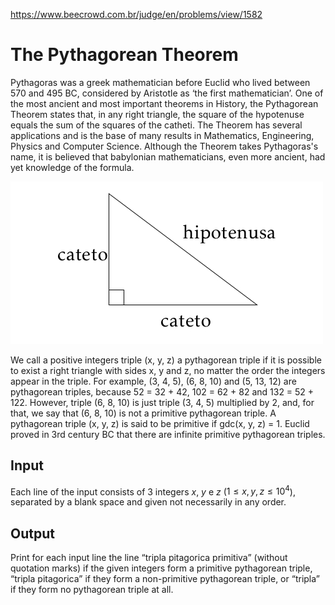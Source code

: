 https://www.beecrowd.com.br/judge/en/problems/view/1582

# The Pythagorean Theorem

Pythagoras was a greek mathematician before Euclid who lived between 570 and
495 BC, considered by Aristotle as ‘the first mathematician’. One of the most
ancient and most important theorems in History, the Pythagorean Theorem states
that, in any right triangle, the square of the hypotenuse equals the sum of
the squares of the catheti. The Theorem has several applications and is the
base of many results in Mathematics, Engineering, Physics and Computer
Science. Although the Theorem takes Pythagoras's name, it is believed that
babylonian mathematicians, even more ancient, had yet knowledge of the
formula.

![](imgs/UOJ_1582.jpg)

We call a positive integers triple (x, y, z) a pythagorean triple if it is
possible to exist a right triangle with sides x, y and z, no matter the order
the integers appear in the triple. For example, (3, 4, 5), (6, 8, 10) and (5,
13, 12) are pythagorean triples, because 52 = 32 + 42, 102 = 62 + 82 and 132 =
52 + 122. However, triple (6, 8, 10) is just triple (3, 4, 5) multiplied by 2,
and, for that, we say that (6, 8, 10) is not a primitive pythagorean triple. A
pythagorean triple (x, y, z) is said to be primitive if gdc(x, y, z) = 1.
Euclid proved in 3rd century BC that there are infinite primitive pythagorean
triples.

## Input

Each line of the input consists of 3 integers $x$, $y$ e $z$
($1 \leq x, y, z \leq 10^4$), separated by a blank space and given not necessarily in any order.

## Output

Print for each input line the line “tripla pitagorica primitiva” (without
quotation marks) if the given integers form a primitive pythagorean triple,
“tripla pitagorica” if they form a non-primitive pythagorean triple, or
“tripla” if they form no pythagorean triple at all.
